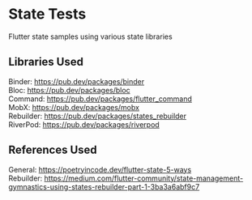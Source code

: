 # State Tests

Flutter state samples using various state libraries

## Libraries Used

Binder: https://pub.dev/packages/binder<br/>
Bloc: https://pub.dev/packages/bloc<br/>
Command: https://pub.dev/packages/flutter_command<br/>
MobX: https://pub.dev/packages/mobx<br/>
Rebuilder: https://pub.dev/packages/states_rebuilder<br/>
RiverPod: https://pub.dev/packages/riverpod<br/>

## References Used

General: https://poetryincode.dev/flutter-state-5-ways<br/>
Rebuilder: https://medium.com/flutter-community/state-management-gymnastics-using-states-rebuilder-part-1-3ba3a6abf9c7
